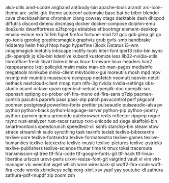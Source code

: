 alsa-utils
amd-ucode
angband
antibody-bin
apache-tools
arandr
arc-icon-theme
arc-solid-gtk-theme
autoconf
automake
base
bat
bc
biber
blender
cava
checkbashisms
chromium
clang
cowsay
ctags
darktable
dash
dhcpcd
diffutils
discord
dmenu
dnsmasq
docker
docker-compose
dolphin-emu
dos2unix
dwarffortress
e2fsprogs
ebtables
efibootmgr
element-desktop
emacs
evince
exa
fd
feh
figlet
firefox
fortune-mod
fzf
gcc
gdb
gimp
git
go
go-tools
gprolog
graphicsmagick
graphviz
grub
gvfs-smb
handbrake
hddtemp
helm
hexyl
htop
hugo
hyperfine
i3lock
i3status
i3-wm
imagemagick
inetutils
inkscape
inotify-tools
inter-font
iperf3
istio-bin
isync
jdk-openjdk
jq
k3s-bin
kdenlive
kubectl
kustomize
less
lib32-nvidia-utils
libreoffice-fresh
libvirt
linkerd
linux
linux-firmware
linux-headers
lvm2
lxappearance
lxqt-policykit
maim
make
man-db
man-pages
mediainfo
megatools
minikube
minio-client
mkvtoolnix-gui
moreutils
mosh
mpd
mpv
msmtp
mtr
mumble
musescore
ncmpcpp
neofetch
neomutt
neovim
netctl
nethack
nextcloud-client
nmap
npm
ntfs-3g
nvidia
nvidia-settings
obs-studio
ocaml
octave
opam
openbsd-netcat
openjdk-doc
openjdk-src
openssh
optipng
os-prober
otf-fira-mono
otf-fira-sans
p7zip
pacman-contrib
pacutils
paprefs
pass
pass-otp
patch
pavucontrol
perf
pkgconf
podman
postgresql
powerline-fonts
prettier
pulseaudio
pulseaudio-alsa
pv
python
python-black
python-language-server
python-pip
python-poetry
python-pynvim
qemu
qrencode
qutebrowser
redis
reflector
ripgrep
rogue
rsync
rust-analyzer
rust-racer
rustup
rxvt-unicode
sd
siege
skaffold-bin
smartmontools
speedcrunch
speedtest-cli
sshfs
starship-bin
steam
stow
strace
streamlink
sudo
syncthing
task
texinfo
texlab
texlive-bibtexextra
texlive-core
texlive-fontsextra
texlive-formatsextra
texlive-games
texlive-humanities
texlive-latexextra
texlive-music
texlive-pictures
texlive-pstricks
texlive-publishers
texlive-science
thunar
time
tk
tmux
tokei
traceroute
transmission-qt
tree
ttf-fira-code
ttf-google-fonts-git
ttf-hack
ttf-linux-libertine
urlscan
urxvt-perls
urxvt-resize-font-git
valgrind
vault
vi
vim
virt-manager
vlc
weechat
wget
which
wine
wireshark-qt
woff2-fira-code
woff-fira-code
words
xbindkeys
xclip
xorg-xinit
xsv
yapf
yay
youtube-dl
zathura
zathura-pdf-mupdf
zip
zoom
zsh
